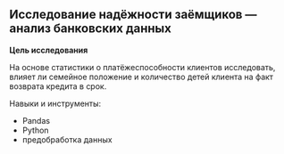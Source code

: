 ## Исследование надёжности заёмщиков — анализ банковских данных


**Цель исследования** 

На основе статистики о платёжеспособности клиентов исследовать, влияет ли семейное положение и количество детей клиента на факт возврата кредита в срок.

Навыки и инструменты:
- Pandas
- Python
- предобработка данных